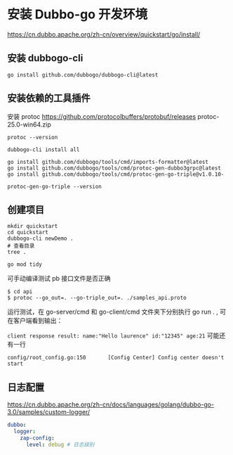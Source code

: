# 安装 Dubbo-go 开发环境

https://cn.dubbo.apache.org/zh-cn/overview/quickstart/go/install/

## 安装 dubbogo-cli
```shell
go install github.com/dubbogo/dubbogo-cli@latest
```
## 安装依赖的工具插件

安装 protoc
https://github.com/protocolbuffers/protobuf/releases
protoc-25.0-win64.zip
```shell
protoc --version
```

```shell
dubbogo-cli install all
```
```out
go install github.com/dubbogo/tools/cmd/imports-formatter@latest
go install github.com/dubbogo/tools/cmd/protoc-gen-dubbo3grpc@latest
go install github.com/dubbogo/tools/cmd/protoc-gen-go-triple@v1.0.10-
```
```shell
protoc-gen-go-triple --version
```
## 创建项目
```shell
mkdir quickstart
cd quickstart 
dubbogo-cli newDemo .
# 查看目录
tree .
```

```shell
go mod tidy
```
可手动编译测试 pb 接口文件是否正确
```shell
$ cd api
$ protoc --go_out=. --go-triple_out=. ./samples_api.proto
```
运行测试，在 go-server/cmd 和 go-client/cmd 文件夹下分别执行 go run . , 可在客户端看到输出：

`client response result: name:"Hello laurence" id:"12345" age:21`
可能还有一行
```out
config/root_config.go:150       [Config Center] Config center doesn't start
```

## 日志配置

https://cn.dubbo.apache.org/zh-cn/docs/languages/golang/dubbo-go-3.0/samples/custom-logger/
```yml
dubbo:
  logger:
    zap-config:
      level: debug # 日志级别
```
